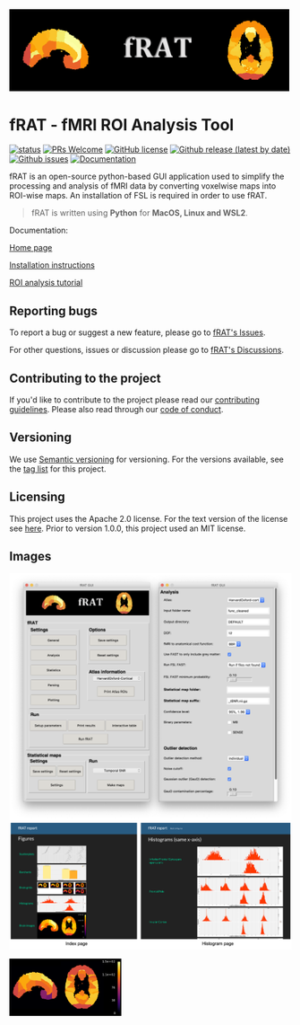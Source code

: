 <img src="https://github.com/elliohow/fMRI_ROI_Analysis_Tool/blob/master/docs/images/fRAT.gif?raw=true" width=500>

# fRAT - fMRI ROI Analysis Tool
[![status](https://joss.theoj.org/papers/cc9c0cb3b12abaf30c8381728d3229d7/status.svg)](https://joss.theoj.org/papers/cc9c0cb3b12abaf30c8381728d3229d7)
[![PRs Welcome](https://img.shields.io/badge/PRs-welcome-brightgreen.svg?style=flat-square)](http://makeapullrequest.com) 
[![GitHub license](https://img.shields.io/hexpm/l/plug?style=flat-square)](https://github.com/elliohow/fMRI_ROI_Analysis_Tool/blob/master/LICENSE)
[![Github release (latest by date)](https://img.shields.io/github/v/release/elliohow/fmri_roi_analysis_tool?style=flat-square)](https://github.com/elliohow/fmri_roi_analysis_tool/releases/latest)
[![Github issues](https://img.shields.io/github/issues/elliohow/fmri_roi_analysis_tool?style=flat-square)](https://github.com/elliohow/fmri_roi_analysis_tool/issues)
[![Documentation](https://img.shields.io/readthedocs/fmri-roi-analysis-tool)](https://fmri-roi-analysis-tool.readthedocs.io/en/latest/)

fRAT is an open-source python-based GUI application used to simplify the processing and analysis of fMRI data by
converting voxelwise maps into ROI-wise maps. An installation of FSL is required in order to use fRAT.

> fRAT is written using **Python** for **MacOS, Linux and WSL2**.

Documentation:

[Home page](https://fmri-roi-analysis-tool.readthedocs.io)

[Installation instructions](https://fmri-roi-analysis-tool.readthedocs.io/en/latest/installation.html)

[ROI analysis tutorial](https://fmri-roi-analysis-tool.readthedocs.io/en/latest/tutorials/Basic-ROI-analysis.html)

## Reporting bugs

To report a bug or suggest a new feature, please go to [fRAT's Issues](https://github.com/elliohow/fMRI_ROI_Analysis_Tool/issues/new/choose).

For other questions, issues or discussion please go to [fRAT's Discussions](https://github.com/elliohow/fMRI_ROI_Analysis_Tool/discussions).

## Contributing to the project

If you'd like to contribute to the project please read our [contributing guidelines](https://github.com/elliohow/fMRI_ROI_Analysis_Tool/blob/master/CONTRIBUTING.md). Please also read through our [code of conduct](https://github.com/elliohow/fMRI_ROI_Analysis_Tool/blob/master/CODE_OF_CONDUCT.md).

## Versioning
We use [Semantic versioning](http://semver.org/) for versioning. For the versions available, see the
[tag list](https://github.com/elliohow/fMRI_ROI_Analysis_Tool/tags) for this project.

## Licensing
This project uses the Apache 2.0 license. For the text version of the license see
[here](https://github.com/elliohow/fMRI_ROI_Analysis_Tool/blob/master/LICENSE). 
Prior to version 1.0.0, this project used an MIT license.

## Images
<img src="https://github.com/elliohow/fMRI_ROI_Analysis_Tool/blob/master/docs/images/GUI.png?raw=true" title="Example of the fRAT GUI" width=700>

<img src="https://github.com/elliohow/fMRI_ROI_Analysis_Tool/blob/master/docs/images/HTML_report.png?raw=true" title="Example of a HTML report output by fRAT" width=600>

<img src="https://github.com/elliohow/fMRI_ROI_Analysis_Tool/blob/master/docs/images/ROI_example.png?raw=true" 
  title="A region of interest map created using fRAT, showing the mean temporal Signal-to-Noise for each region. Data is displayed in MNI152 standard space and combines data from multiple subjects." 
width=200>

